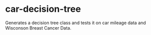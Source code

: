# car-decision-tree

Generates a decision tree class and tests it on car mileage data and Wisconson Breast Cancer Data.
